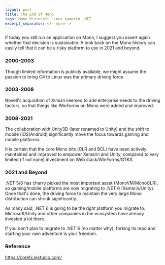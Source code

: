 ```yaml
---
layout: post
title: The End of Mono
tags: Mono Microsoft Linux Xamarin .NET
excerpt_separator: <!--more-->
---
```


If today you still run an application on Mono, I suggest you assert again whether that decision is sustainable. A look back on the Mono history can easily tell that it can be a risky platform to use in 2021 and beyond.
<!--more-->

### 2000-2003
Though limited information is publicly available, we might assume the passion to bring C# to Linux was the primary driving force.

### 2003-2008
Novell's acquisition of Ximian seemed to add enterprise needs to the driving factors, so that things like WinForms on Mono were added and improved.

### 2008-2021
The collaboration with Unity3D (later renamed to Unity) and the shift to mobile (iOS/Android) significantly move the focus towards gaming and mobile platforms. 

It is certain that the core Mono bits (CLR and BCL) have been actively maintained and improved to empower Xamarin and Unity, compared to very limited (if not none) investment on Web stack/WinForms/GTK#.

### 2021 and Beyond
.NET 5/6 has cherry picked the most important asset (MonoVM/MonoCLR), so gaming/mobile platforms are now migrating to .NET 6 (Xamarin/Unity). Once that's done, the driving force to maintain the very large Mono distribution can shrink significantly.

As many said, .NET 6 is going to be the right platform you migrate to. Microsoft/Unity and other companies in the ecosystem have already invested a lot there.

If you don't plan to migrate to .NET 6 (no matter why), forking its repo and starting your own adventure is your freedom.

### Reference

https://corefx.lextudio.com/
